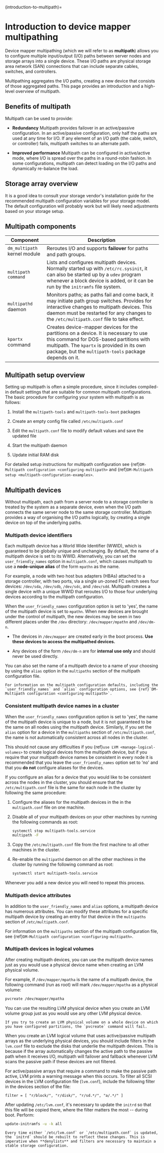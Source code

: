 (introduction-to-multipath)=
# Introduction to device mapper multipathing

Device mapper multipathing (which we will refer to as **multipath**) allows you to configure multiple input/output (I/O) paths between server nodes and storage arrays into a single device. These I/O paths are physical storage area network (SAN) connections that can include separate cables, switches, and controllers.

Multipathing aggregates the I/O paths, creating a new device that consists of those aggregated paths. This page provides an introduction and a high-level overview of multipath.

## Benefits of multipath

Multipath can be used to provide:

- **Redundancy**
  Multipath provides failover in an active/passive configuration. In an active/passive configuration, only half the paths are used at any time for I/O. If any element of an I/O path (the cable, switch, or controller) fails, multipath switches to an alternate path.

- **Improved performance**
  Multipath can be configured in active/active mode, where I/O is spread over the paths in a round-robin fashion. In some configurations, multipath can detect loading on the I/O paths and dynamically re-balance the load.

## Storage array overview

It is a good idea to consult your storage vendor's installation guide for the recommended multipath configuration variables for your storage model. The default configuration will probably work but will likely need adjustments based on your storage setup.

## Multipath components

| Component | Description |
| - | - |
| `dm_multipath` kernel module | Reroutes I/O and supports **failover** for paths and path groups. |
| `multipath command` | Lists and configures multipath devices. Normally started up with `/etc/rc.sysinit`, it can also be started up by a `udev` program whenever a block device is added, or it can be run by the `initramfs` file system. |
| `multipathd` daemon | Monitors paths; as paths fail and come back, it may initiate path group switches. Provides for interactive changes to multipath devices. This daemon must be restarted for any changes to the `/etc/multipath.conf` file to take effect. |
| `kpartx` command | Creates device-mapper devices for the partitions on a device. It is necessary to use this command for DOS-based partitions with multipath. The `kpartx` is provided in its own package, but the `multipath-tools` package depends on it.  |

## Multipath setup overview

Setting up multipath is often a simple procedure, since it includes compiled-in default settings that are suitable for common multipath configurations. The basic procedure for configuring your system with multipath is as follows:

1.  Install the `multipath-tools` and `multipath-tools-boot` packages

1.  Create an empty config file called `/etc/multipath.conf`

1.  Edit the `multipath.conf` file to modify default values and save the updated file

1.  Start the multipath daemon

1.  Update initial RAM disk

For detailed setup instructions for multipath configuration see {ref}`DM-Multipath configuration <configuring-multipath>` and {ref}`DM-Multipath setup <multipath-configuration-examples>`.

## Multipath devices

Without multipath, each path from a server node to a storage controller is treated by the system as a separate device, even when the I/O path connects the same server node to the same storage controller. Multipath provides a way of organising the I/O paths logically, by creating a single device on top of the underlying paths.

### Multipath device identifiers

Each multipath device has a World Wide Identifier (WWID), which is guaranteed to be globally unique and unchanging. By default, the name of a multipath device is set to its WWID. Alternatively, you can set the `user_friendly_names` option in `multipath.conf`, which causes multipath to use a **node-unique alias** of the form `mpathn` as the name.

For example, a node with two host bus adapters (HBAs) attached to a storage controller, with two ports, via a single un-zoned FC switch sees four devices:  `/dev/sda`, `/dev/sdb`, `/dev/sdc`, and `/dev/sdd`. Multipath creates a single device with a unique WWID that reroutes I/O to those four underlying devices according to the multipath configuration.

When the `user_friendly_names` configuration option is set to 'yes', the name of the multipath device is set to `mpathn`. When new devices are brought under the control of multipath, the new devices may be seen in two different places under the `/dev` directory: `/dev/mapper/mpathn` and `/dev/dm-n`.

- The devices in `/dev/mapper` are created early in the boot process. **Use these devices to access the multipathed devices.**

- Any devices of the form `/dev/dm-n` are for **internal use only** and should never be used directly.

You can also set the name of a multipath device to a name of your choosing by using the `alias` option in the `multipaths` section of the multipath configuration file.

```{seealso}
For information on the multipath configuration defaults, including the `user_friendly_names` and `alias` configuration options, see {ref}`DM-Multipath configuration <configuring-multipath>`.
```

### Consistent multipath device names in a cluster

When the `user_friendly_names` configuration option is set to 'yes', the name of the multipath device is unique to a node, but it is not guaranteed to be the same on all nodes using the multipath device. Similarly, if you set the `alias` option for a device in the `multipaths` section of `/etc/multipath.conf`, the name is not automatically consistent across all nodes in the cluster.

This should not cause any difficulties if you {ref}`use LVM <manage-logical-volumes>` to create logical devices from the multipath device, but if you require that your multipath device names be consistent in every node it is recommended that you leave the `user_friendly_names` option set to 'no' and that you **do not** configure aliases for the devices.

If you configure an alias for a device that you would like to be consistent across the nodes in the cluster, you should ensure that the `/etc/multipath.conf` file is the same for each node in the cluster by following the same procedure:

1. Configure the aliases for the multipath devices in the in the `multipath.conf` file on one machine.

1. Disable all of your multipath devices on your other machines by running the following commands as root:

   ```bash
   systemctl stop multipath-tools.service
   multipath -F
   ```

1. Copy the `/etc/multipath.conf` file from the first machine to all other machines in the cluster.

1. Re-enable the `multipathd` daemon on all the other machines in the cluster by running the following command as root:

   ```bash
   systemctl start multipath-tools.service
   ```

Whenever you add a new device you will need to repeat this process.

### Multipath device attributes

In addition to the `user_friendly_names` and `alias` options, a multipath device has numerous attributes. You can modify these attributes for a specific multipath device by creating an entry for that device in the `multipaths` section of `/etc/multipath.conf`.

For information on the `multipaths` section of the multipath configuration file, see {ref}`DM-Multipath configuration <configuring-multipath>`.

### Multipath devices in logical volumes

After creating multipath devices, you can use the multipath device names just as you would use a physical device name when creating an LVM physical volume.

For example, if `/dev/mapper/mpatha` is the name of a multipath device, the following command (run as root) will mark `/dev/mapper/mpatha` as a physical volume:

```bash
pvcreate /dev/mapper/mpatha
```

You can use the resulting LVM physical device when you create an LVM volume group just as you would use any other LVM physical device.

```{note}
If you try to create an LVM physical volume on a whole device on which you have configured partitions, the `pvcreate` command will fail.
```

When you create an LVM logical volume that uses active/passive multipath arrays as the underlying physical devices, you should include filters in the `lvm.conf` file to exclude the disks that underlie the multipath devices. This is because if the array automatically changes the active path to the passive path when it receives I/O, multipath will failover and fallback whenever LVM scans the passive path if these devices are not filtered.

For active/passive arrays that require a command to make the passive path active, LVM prints a warning message when this occurs. To filter all SCSI devices in the LVM configuration file (`lvm.conf`), include the following filter in the devices section of the file:

```text
filter = [ "r/block/", "r/disk/", "r/sd.*/", "a/.*/" ]
```

After updating `/etc/lvm.conf`, it's necessary to update the `initrd` so that this file will be copied there, where the filter matters the most -- during boot. Perform:

```bash
update-initramfs -u -k all
```

```{note}
Every time either `/etc/lvm.conf` or `/etc/multipath.conf` is updated, the `initrd` should be rebuilt to reflect these changes. This is imperative when **denylists** and filters are necessary to maintain a stable storage configuration.
```
